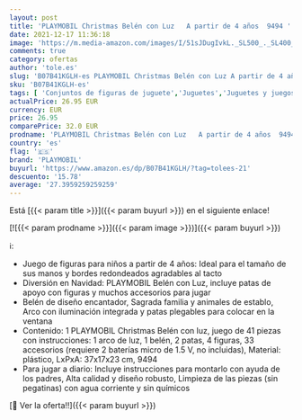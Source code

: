 ```yaml
---
layout: post
title: 'PLAYMOBIL Christmas Belén con Luz   A partir de 4 años  9494 '
date: 2021-12-17 11:36:18
image: 'https://m.media-amazon.com/images/I/51sJDugIvkL._SL500_._SL400_.jpg'
comments: true
category: ofertas
author: 'tole.es'
slug: 'B07B41KGLH-es PLAYMOBIL Christmas Belén con Luz A partir de 4 años 9494'
sku: 'B07B41KGLH-es'
tags: [ 'Conjuntos de figuras de juguete','Juguetes','Juguetes y juegos','Muñecos y figuras','playmobil', ]
actualPrice: 26.95 EUR
currency: EUR
price: 26.95
comparePrice: 32.0 EUR
prodname: 'PLAYMOBIL Christmas Belén con Luz   A partir de 4 años  9494 '
country: 'es'
flag: '🇪🇸'
brand: 'PLAYMOBIL'
buyurl: 'https://www.amazon.es/dp/B07B41KGLH/?tag=tolees-21'
descuento: '15.78'
average: '27.3959259259259'
---
```


Está [{{< param title >}}]({{< param buyurl >}}) en el siguiente enlace!

[![{{< param prodname >}}]({{< param image >}})]({{< param buyurl >}})

ℹ️:

- Juego de figuras para niños a partir de 4 años: Ideal para el tamaño de sus manos y bordes redondeados agradables al tacto
- Diversión en Navidad: PLAYMOBIL Belén con Luz, incluye patas de apoyo con figuras y muchos accesorios para jugar
- Belén de diseño encantador, Sagrada familia y animales de establo, Arco con iluminación integrada y patas plegables para colocar en la ventana
- Contenido: 1 PLAYMOBIL Christmas Belén con luz, juego de 41 piezas con instrucciones: 1 arco de luz, 1 belén, 2 patas, 4 figuras, 33 accesorios (requiere 2 baterías micro de 1.5 V, no incluidas), Material: plástico, LxPxA: 37x17x23 cm, 9494
- Para jugar a diario: Incluye instrucciones para montarlo con ayuda de los padres, Alta calidad y diseño robusto, Limpieza de las piezas (sin pegatinas) con agua corriente y sin químicos

[🛒 Ver la oferta!!]({{< param buyurl >}})
